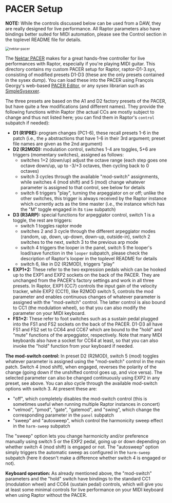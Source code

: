 # PACER Setup

**NOTE:** While the controls discussed below can be used from a DAW, they are really designed for live performance. All Raptor parameters also have bindings better suited for MIDI automation, please see the Control section in the toplevel README file for details.

<img src="/home/ag/Sources/bitbucket/raptor-lua/pacer/nektar-pacer.png" alt="nektar-pacer" style="zoom:75%;" />

The [Nektar PACER][] makes for a great hands-free controller for live performances with Raptor, especially if you're playing MIDI guitar. This directory contains my custom PACER setup for Raptor, raptor-D1-3.syx, consisting of modified presets D1-D3 (these are the only presets contained in the sysex dump). You can load these into the PACER using François Georgy's web-based [PACER Editor][], or any sysex librarian such as [SimpleSysexxer][].

The three presets are based on the A1 and D2 factory presets of the PACER, but have quite a few modifications (and different names). They provide the following functions within Raptor (the actual CCs are mostly subject to change and thus not listed here; you can find them in Raptor's `control` subpatch if needed):

- **D1 (R1PRE):** program changes (PC1-6), these recall presets 1-6 in the patch (i.e., the `p` abstractions that have 1-6 in their 3rd argument; preset file names are given as the 2nd argument) 
- **D2 (R2MOD):** modulation control, switches 1-4 are toggles, 5+6 are triggers (momentary switches), assigned as follows:
    - switches 1+2 (down/up) adjust the octave range (each step goes one octave down/up, up to -3/+3 octaves, then cycling back to 0 octaves)
    - switch 3 cycles through the available "mod-switch" assignments, while switches 4 (mod shift) and 5 (mod) change whatever parameter is assigned to that control, see below for details
    - switch 6 triggers "play", turning the arpeggiator on or off; unlike the other switches, this trigger is always received by the Raptor instance which currently acts as the time master (i.e., the instance which has the "M" toggle engaged in its `time` subpatch)
- **D3 (R3ARP):** special functions for arpeggiator control, switch 1 is a toggle, the rest are triggers:
    - switch 1 toggles raptor mode
    - switches 2 and 3 cycle through the different arpeggiator modes (random, up, down, up-down, down-up, outside-in), switch 2 switches to the next, switch 3 to the previous arp mode
    - switch 4 triggers the looper in the panel, switch 5 the looper's load/save function in the `looper` subpatch, please check the description of Raptor's looper in the toplevel README for details
    - switch 6, like in D2 (R2MOD), triggers "play"
- **EXP1+2:** These refer to the two expression pedals which can be hooked up to the EXP1 and EXP2 sockets on the back of the PACER. They are unchanged from the PACER's factory settings and work in all three presets. In Raptor, EXP1 (CC7) controls the input gain of the velocity tracker, while EXP2 (CC11), like R2MOD switch 5, controls the mod parameter and enables continuous changes of whatever parameter is assigned with the "mod-switch" control. The latter control is also bound to CC1 (the modulation wheel), so that you can also modify the parameter on your MIDI keyboard.
- **FS1+2:** These refer to foot switches such as a sustain pedal plugged into the FS1 and FS2 sockets on the back of the PACER. D1-D3 all have FS1 and FS2 set to CC64 and CC67 which are bound to the "hold" and "mute" functions of the arpeggiator, respectively. Note that many MIDI keyboards also have a socket for CC64 at least, so that you can also invoke the "hold" function from your keyboard if needed.

**The mod-switch control:** In preset D2 (R2MOD), switch 5 (mod) toggles whatever parameter is assigned using the "mod-switch" control in the main patch. Switch 4 (mod shift), when engaged, reverses the polarity of the change (going down if the unshifted control goes up, and vice versa). The selected parameter can also be changed continuously using EXP2 in any preset, see above. You can also cycle through the available mod-switch options with switch 3. At present these are:

- "off", which completely disables the mod-switch control (this is sometimes useful when running multiple Raptor instances in concert)
- "velmod", "pmod", "gate", "gatemod", and "swing", which change the corresponding parameter in the `panel` subpatch
- "sweep" and "autosweep", which control the harmonicity sweep effect in the `harm-sweep` subpatch

The "sweep" option lets you change harmonicity and/or preference manually using switch 5 or the EXP2 pedal, going up or down depending on whether switch 4 (mod shift) is engaged or not. The "autosweep" option simply triggers the automatic sweep as configured in the `harm-sweep` subpatch (here it doesn't make a difference whether switch 4 is engaged or not).

**Keyboard operation:** As already mentioned above, the "mod-switch" parameters and the "hold" switch have bindings to the standard CC1 (modulation wheel) and CC64 (sustain pedal) controls, which will give you at least some minimal controls for live performance on your MIDI keyboard when using Raptor without the PACER.

[Nektar PACER]: https://nektartech.com/pacer-midi-daw-footswitch-controller/
[PACER Editor]: https://studiocode.dev/pacer-editor
[SimpleSysexxer]: http://archive.today/cD4KR
